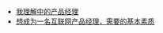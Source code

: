 <!-- docs/solidity/_sidebar.md -->

* [我理解中的产品经理](pm/我理解中的产品经理)
* [想成为一名互联网产品经理，需要的基本素质](pm/想成为一名互联网产品经理，需要的基本素质)
